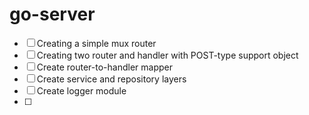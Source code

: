 # go-server

- [ ] Creating a simple mux router 
- [ ] Creating two router and handler with POST-type support object
- [ ] Create router-to-handler mapper
- [ ] Create service and repository layers
- [ ] Create logger module 
- [ ]  